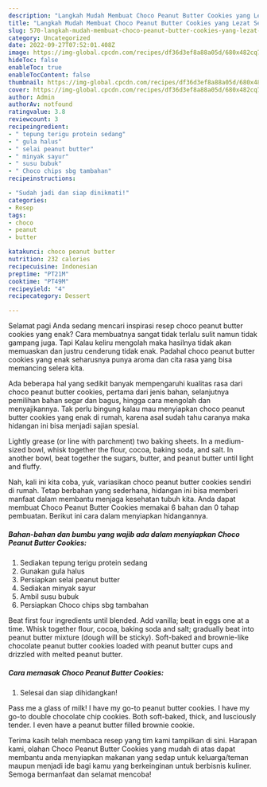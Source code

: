 ```yaml
---
description: "Langkah Mudah Membuat Choco Peanut Butter Cookies yang Lezat Sekali}"
title: "Langkah Mudah Membuat Choco Peanut Butter Cookies yang Lezat Sekali}"
slug: 570-langkah-mudah-membuat-choco-peanut-butter-cookies-yang-lezat-sekali
category: Uncategorized
date: 2022-09-27T07:52:01.408Z
image: https://img-global.cpcdn.com/recipes/df36d3ef8a88a05d/680x482cq70/choco-peanut-butter-cookies-foto-resep-utama.jpg
hideToc: false
enableToc: true
enableTocContent: false
thumbnail: https://img-global.cpcdn.com/recipes/df36d3ef8a88a05d/680x482cq70/choco-peanut-butter-cookies-foto-resep-utama.jpg
cover: https://img-global.cpcdn.com/recipes/df36d3ef8a88a05d/680x482cq70/choco-peanut-butter-cookies-foto-resep-utama.jpg
author: Admin
authorAv: notfound
ratingvalue: 3.8
reviewcount: 3
recipeingredient:
- " tepung terigu protein sedang"
- " gula halus"
- " selai peanut butter"
- " minyak sayur"
- " susu bubuk"
- " Choco chips sbg tambahan"
recipeinstructions:

- "Sudah jadi dan siap dinikmati!"
categories:
- Resep
tags:
- choco
- peanut
- butter

katakunci: choco peanut butter 
nutrition: 232 calories
recipecuisine: Indonesian
preptime: "PT21M"
cooktime: "PT49M"
recipeyield: "4"
recipecategory: Dessert

---
```



Selamat pagi Anda sedang mencari inspirasi resep choco peanut butter cookies yang enak? Cara membuatnya sangat tidak terlalu sulit namun tidak gampang juga. Tapi Kalau keliru mengolah maka hasilnya tidak akan memuaskan dan justru cenderung tidak enak. Padahal choco peanut butter cookies yang enak seharusnya punya aroma dan cita rasa yang bisa memancing selera kita.


Ada beberapa hal yang sedikit banyak mempengaruhi kualitas rasa dari choco peanut butter cookies, pertama dari jenis bahan, selanjutnya pemilihan bahan segar dan bagus, hingga cara mengolah dan menyajikannya. Tak perlu bingung kalau mau menyiapkan choco peanut butter cookies yang enak di rumah, karena asal sudah tahu caranya maka hidangan ini bisa menjadi sajian spesial.

Lightly grease (or line with parchment) two baking sheets. In a medium-sized bowl, whisk together the flour, cocoa, baking soda, and salt. In another bowl, beat together the sugars, butter, and peanut butter until light and fluffy.


Nah, kali ini kita coba, yuk, variasikan choco peanut butter cookies sendiri di rumah. Tetap berbahan yang sederhana, hidangan ini bisa memberi manfaat dalam membantu menjaga kesehatan tubuh kita. Anda dapat membuat Choco Peanut Butter Cookies memakai 6 bahan dan 0 tahap pembuatan. Berikut ini cara dalam menyiapkan hidangannya.

<!--inarticleads1-->

##### Bahan-bahan dan bumbu yang wajib ada dalam menyiapkan Choco Peanut Butter Cookies:

1. Sediakan  tepung terigu protein sedang
1. Gunakan  gula halus
1. Persiapkan  selai peanut butter
1. Sediakan  minyak sayur
1. Ambil  susu bubuk
1. Persiapkan  Choco chips sbg tambahan


Beat first four ingredients until blended. Add vanilla; beat in eggs one at a time. Whisk together flour, cocoa, baking soda and salt; gradually beat into peanut butter mixture (dough will be sticky). Soft-baked and brownie-like chocolate peanut butter cookies loaded with peanut butter cups and drizzled with melted peanut butter. 

<!--inarticleads2-->

##### Cara memasak Choco Peanut Butter Cookies:


1. Selesai dan siap dihidangkan!

Pass me a glass of milk! I have my go-to peanut butter cookies. I have my go-to double chocolate chip cookies. Both soft-baked, thick, and lusciously tender. I even have a peanut butter filled brownie cookie. 

Terima kasih telah membaca resep yang tim kami tampilkan di sini. Harapan kami, olahan Choco Peanut Butter Cookies yang mudah di atas dapat membantu anda menyiapkan makanan yang sedap untuk keluarga/teman maupun menjadi ide bagi kamu yang berkeinginan untuk berbisnis kuliner. Semoga bermanfaat dan selamat mencoba!
